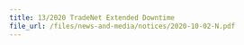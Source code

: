 ```yaml
---
title: 13/2020 TradeNet Extended Downtime
file_url: /files/news-and-media/notices/2020-10-02-N.pdf
---
```

